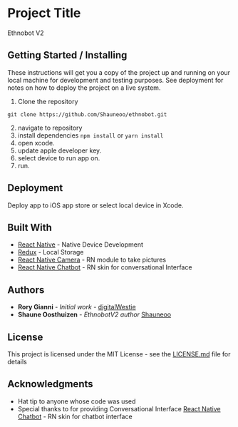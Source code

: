 # Project Title

Ethnobot V2

## Getting Started / Installing
These instructions will get you a copy of the project up and running on your local machine for development and testing purposes. See deployment for notes on how to deploy the project on a live system.
1. Clone the repository
```
git clone https://github.com/Shauneoo/ethnobot.git
```
2. navigate to repository
3. install dependencies ```npm install``` or ```yarn install```
4. open xcode.
5. update apple developer key.
6. select device to run app on.
7. run.

## Deployment

Deploy app to iOS app store or select local device in Xcode.

## Built With

* [React Native](https://facebook.github.io/react-native/) - Native Device Development
* [Redux](https://redux.js.org/introduction) - Local Storage
* [React Native Camera](https://github.com/react-native-community/react-native-camera) - RN module to take pictures
* [React Native Chatbot](https://github.com/LucasBassetti/react-native-chatbot) - RN skin for conversational Interface

## Authors

* **Rory Gianni** - *Initial work* - [digitalWestie](https://github.com/digitalWestie)
* **Shaune Oosthuizen** - *EthnobotV2 author* [Shauneoo](https://github.com/Shauneoo)

## License

This project is licensed under the MIT License - see the [LICENSE.md](LICENSE.md) file for details

## Acknowledgments

* Hat tip to anyone whose code was used
* Special thanks to for providing Conversational Interface [React Native Chatbot](https://github.com/LucasBassetti/react-native-chatbot) - RN skin for chatbot interface
